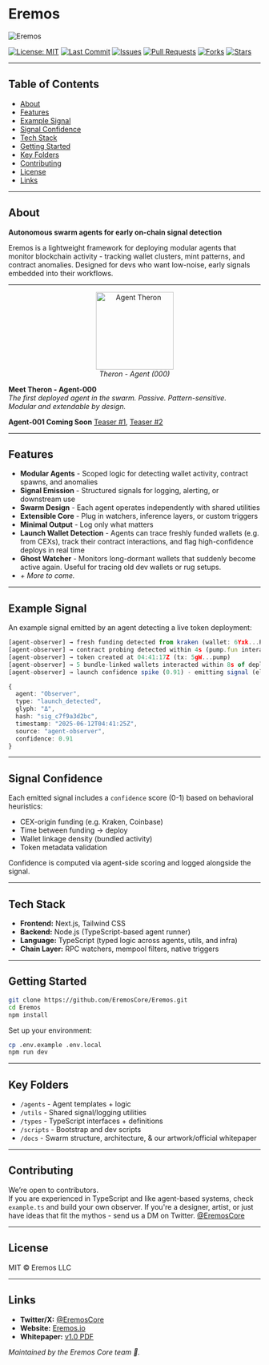 # Eremos

![Eremos](docs/banner2.png)

[![License: MIT](https://img.shields.io/badge/License-MIT-yellow.svg)](LICENSE)
[![Last Commit](https://img.shields.io/github/last-commit/EremosCore/Eremos)](https://github.com/EremosCore/Eremos/commits/main)
[![Issues](https://img.shields.io/github/issues/EremosCore/Eremos)](https://github.com/EremosCore/Eremos/issues)
[![Pull Requests](https://img.shields.io/github/issues-pr/EremosCore/Eremos)](https://github.com/EremosCore/Eremos/pulls)
[![Forks](https://img.shields.io/github/forks/EremosCore/Eremos)](https://github.com/EremosCore/Eremos/network/members)
[![Stars](https://img.shields.io/github/stars/EremosCore/Eremos)](https://github.com/EremosCore/Eremos/stargazers)

---

## Table of Contents

- [About](#about)
- [Features](#features)
- [Example Signal](#example-signal)
- [Signal Confidence](#signal-confidence)
- [Tech Stack](#tech-stack)
- [Getting Started](#getting-started)
- [Key Folders](#key-folders)
- [Contributing](#contributing)
- [License](#license)
- [Links](#links)

---

## About

**Autonomous swarm agents for early on-chain signal detection**

Eremos is a lightweight framework for deploying modular agents that monitor blockchain activity - tracking wallet clusters, mint patterns, and contract anomalies.
Designed for devs who want low-noise, early signals embedded into their workflows.

---

<p align="center">
  <img src="docs/therontphd2.png" alt="Agent Theron" width="155"/><br/>
  <em>Theron - Agent (000)</em>
</p>

**Meet Theron - Agent-000**  
_The first deployed agent in the swarm. Passive. Pattern-sensitive.  
Modular and extendable by design._

**Agent-001 Coming Soon** [Teaser #1](https://x.com/EremosCore/status/1949154939923833239), [Teaser #2](https://x.com/EremosCore/status/1954856345284567218)

---

## Features

- **Modular Agents** - Scoped logic for detecting wallet activity, contract spawns, and anomalies
- **Signal Emission** - Structured signals for logging, alerting, or downstream use
- **Swarm Design** - Each agent operates independently with shared utilities
- **Extensible Core** - Plug in watchers, inference layers, or custom triggers
- **Minimal Output** - Log only what matters
- **Launch Wallet Detection** - Agents can trace freshly funded wallets (e.g. from CEXs), track their contract interactions, and flag high-confidence deploys in real time
- **Ghost Watcher** - Monitors long-dormant wallets that suddenly become active again. Useful for tracing old dev wallets or rug setups.
- *+ More to come.*

---

## Example Signal

An example signal emitted by an agent detecting a live token deployment:

```ts
[agent-observer] → fresh funding detected from kraken (wallet: 6Yxk...P2M8) at 04:41:12Z
[agent-observer] → contract probing detected within 4s (pump.fun interaction traced)
[agent-observer] → token created at 04:41:17Z (tx: 5gW...pump)
[agent-observer] → 5 bundle-linked wallets interacted within 8s of deploy
[agent-observer] → launch confidence spike (0.91) - emitting signal (elapsed: 13s)

{
  agent: "Observer",
  type: "launch_detected",
  glyph: "Δ",
  hash: "sig_c7f9a3d2bc",
  timestamp: "2025-06-12T04:41:25Z",
  source: "agent-observer",
  confidence: 0.91
}
```

---

## Signal Confidence

Each emitted signal includes a `confidence` score (0-1) based on behavioral heuristics:

- CEX-origin funding (e.g. Kraken, Coinbase)
- Time between funding → deploy
- Wallet linkage density (bundled activity)
- Token metadata validation

Confidence is computed via agent-side scoring and logged alongside the signal.

---

## Tech Stack

- **Frontend:** Next.js, Tailwind CSS
- **Backend:** Node.js (TypeScript-based agent runner)
- **Language:** TypeScript (typed logic across agents, utils, and infra)
- **Chain Layer:** RPC watchers, mempool filters, native triggers

---

## Getting Started

```bash
git clone https://github.com/EremosCore/Eremos.git
cd Eremos
npm install
```

Set up your environment:

```bash
cp .env.example .env.local
npm run dev
```

---

## Key Folders

- `/agents` - Agent templates + logic
- `/utils` - Shared signal/logging utilities
- `/types` - TypeScript interfaces + definitions
- `/scripts` - Bootstrap and dev scripts
- `/docs` - Swarm structure, architecture, & our artwork/official whitepaper

---

## Contributing

We’re open to contributors.  
If you are experienced in TypeScript and like agent-based systems, check `example.ts` and build your own observer.
If you're a designer, artist, or just have ideas that fit the mythos - send us a DM on Twitter. [@EremosCore](https://x.com/EremosCore)

---

## License

MIT © Eremos LLC

---

## Links

- **Twitter/X:** [@EremosCore](https://x.com/EremosCore)
- **Website:** [Eremos.io](https://www.eremos.io/)
- **Whitepaper:** [v1.0 PDF](docs/whitepaper.pdf)

_Maintained by the Eremos Core team 💛._
